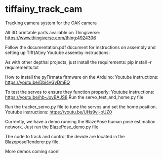 # tiffainy_track_cam
Tracking camera system for the OAK camera

All 3D printable parts available on Thingiverse: https://www.thingiverse.com/thing:4924306

Follow the documentation.pdf document for instructions on assembly and setting up Tiff(AI)ny
Youtube assemby instructions:

As with other depthai projects, just install the requirements:
pip install -r requirements.txt

How to install the pyFirmata firmware on the Arduino:
Youtube instructions: https://youtu.be/Dbi4yGyDmEQ

To test the servos to ensure they function properly:
Youtube instructions: https://youtu.be/hb-JovBAJS8
Run the servo_test_and_home.py file

Run the tracker_servo.py file to tune the servos and set the home position.
Youtube instructions: https://youtu.be/UHs9vj-bUZ0

Currently, we have a demo running the BlazePose human pose estimation network.
Just run the BlazePose_demo.py file

The code to track and control the devide are located in the 
BlazeposeRenderer.py
file.

More demos coming soon!
